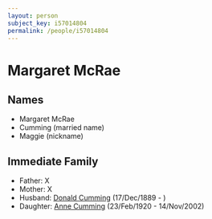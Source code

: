 ```yaml
---
layout: person
subject_key: i57014804
permalink: /people/i57014804
---
```


# Margaret McRae

## Names

* Margaret McRae
* Cumming (married name)
* Maggie (nickname)

## Immediate Family

* Father: X
* Mother: X
* Husband: [Donald Cumming](./@89853996@-donald-cumming-b1889-12-17-d.md) (17/Dec/1889 - )
* Daughter: [Anne Cumming](./@14926290@-anne-cumming-b1920-2-23-d2002-11-14.md) (23/Feb/1920 - 14/Nov/2002)

